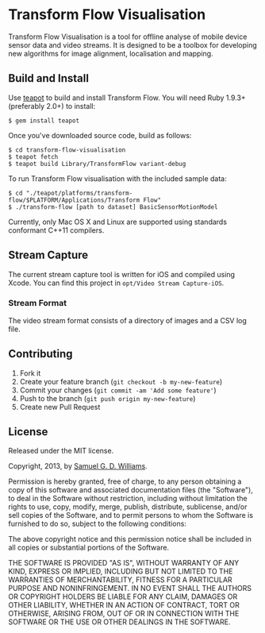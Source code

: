 # Transform Flow Visualisation

Transform Flow Visualisation is a tool for offline analyse of mobile device sensor data and video streams. It is designed to be a toolbox for developing new algorithms for image alignment, localisation and mapping.

## Build and Install

Use [teapot][teapot] to build and install Transform Flow. You will need Ruby 1.9.3+ (preferably 2.0+) to install:

	$ gem install teapot

Once you've downloaded source code, build as follows:

	$ cd transform-flow-visualisation
	$ teapot fetch
	$ teapot build Library/TransformFlow variant-debug

To run Transform Flow visualisation with the included sample data:

	$ cd "./teapot/platforms/transform-flow/$PLATFORM/Applications/Transform Flow"
	$ ./transform-flow [path to dataset] BasicSensorMotionModel

Currently, only Mac OS X and Linux are supported using standards conformant C++11 compilers.

[teapot]: http://www.kyusu.org

## Stream Capture

The current stream capture tool is written for iOS and compiled using Xcode. You can find this project in `opt/Video Stream Capture-iOS`.

### Stream Format

The video stream format consists of a directory of images and a CSV log file.

## Contributing

1. Fork it
2. Create your feature branch (`git checkout -b my-new-feature`)
3. Commit your changes (`git commit -am 'Add some feature'`)
4. Push to the branch (`git push origin my-new-feature`)
5. Create new Pull Request

## License

Released under the MIT license.

Copyright, 2013, by [Samuel G. D. Williams](http://www.codeotaku.com/samuel-williams).

Permission is hereby granted, free of charge, to any person obtaining a copy
of this software and associated documentation files (the "Software"), to deal
in the Software without restriction, including without limitation the rights
to use, copy, modify, merge, publish, distribute, sublicense, and/or sell
copies of the Software, and to permit persons to whom the Software is
furnished to do so, subject to the following conditions:

The above copyright notice and this permission notice shall be included in
all copies or substantial portions of the Software.

THE SOFTWARE IS PROVIDED "AS IS", WITHOUT WARRANTY OF ANY KIND, EXPRESS OR
IMPLIED, INCLUDING BUT NOT LIMITED TO THE WARRANTIES OF MERCHANTABILITY,
FITNESS FOR A PARTICULAR PURPOSE AND NONINFRINGEMENT. IN NO EVENT SHALL THE
AUTHORS OR COPYRIGHT HOLDERS BE LIABLE FOR ANY CLAIM, DAMAGES OR OTHER
LIABILITY, WHETHER IN AN ACTION OF CONTRACT, TORT OR OTHERWISE, ARISING FROM,
OUT OF OR IN CONNECTION WITH THE SOFTWARE OR THE USE OR OTHER DEALINGS IN
THE SOFTWARE.